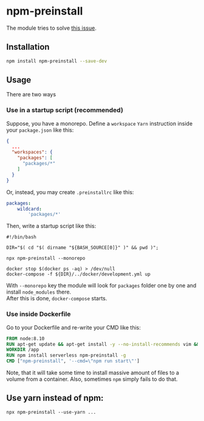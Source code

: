 # npm-preinstall

The module tries to solve [this issue](https://stackoverflow.com/questions/30043872/docker-compose-node-modules-not-present-in-a-volume-after-npm-install-succeeds).

## Installation

~~~~bash
npm install npm-preinstall --save-dev
~~~~

## Usage

There are two ways

### Use in a startup script (recommended)

Suppose, you have a monorepo. Define a `workspace` `Yarn` instruction inside your `package.json` like this:
~~~~json
{
  ...
  "workspaces": {
    "packages": [
      "packages/*"
    ]
  }
}
~~~~

Or, instead, you may create `.preinstallrc` like this:

~~~~yaml
packages:
    wildcard:
        'packages/*'
~~~~

Then, write a startup script like this:

~~~~
#!/bin/bash

DIR="$( cd "$( dirname "${BASH_SOURCE[0]}" )" && pwd )";

npx npm-preinstall --monorepo

docker stop $(docker ps -aq) > /dev/null
docker-compose -f ${DIR}/../docker/development.yml up
~~~~

With `--monorepo` key the module will look for `packages` folder one by one and install `node_modules` there.<br />
After this is done, `docker-compose` starts.

### Use inside Dockerfile

Go to your Dockerfile and re-write your CMD like this:
~~~~dockerfile
FROM node:8.10
RUN apt-get update && apt-get install -y --no-install-recommends vim && apt-get clean
WORKDIR /app
RUN npm install serverless npm-preinstall -g
CMD ["npm-preinstall", '--cmd=\"npm run start\"']
~~~~

Note, that it will take some time to install massive amount of files to a volume from a container. Also, sometimes `npm` simply fails to do that.

## Use yarn instead of npm:

~~~~
npx npm-preinstall --use-yarn ...
~~~~
